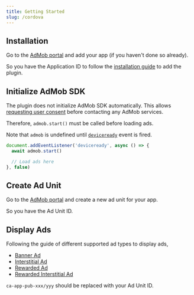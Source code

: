 ```yaml
---
title: Getting Started
slug: /cordova
---
```


## Installation

Go to the [AdMob portal](https://www.google.com/admob/) and add your app (if you haven't done so already).

So you have the Application ID to follow the [installation guide](./cordova/installation) to add the plugin.

## Initialize AdMob SDK

The plugin does not initialize AdMob SDK automatically.
This allows [requesting user consent](./cordova/consent) before contacting any AdMob services.

Therefore, `admob.start()` must be called before loading ads.

Note that `admob` is undefined until [`deviceready`](https://cordova.apache.org/docs/en/latest/cordova/events/events.html#deviceready) event is fired.

```js
document.addEventListener('deviceready', async () => {
  await admob.start()

  // Load ads here
}, false)
```

## Create Ad Unit

Go to the [AdMob portal](https://www.google.com/admob/) and create a new ad unit for your app.

So you have the Ad Unit ID.

## Display Ads

Following the guide of different supported ad types to display ads,

* [Banner Ad](./cordova/ads/banner)
* [Interstitial Ad](./cordova/ads/interstitial)
* [Rewarded Ad](./cordova/ads/rewarded)
* [Rewarded Interstitial Ad](./cordova/ads/rewarded-interstitial)

`ca-app-pub-xxx/yyy` should be replaced with your Ad Unit ID.
